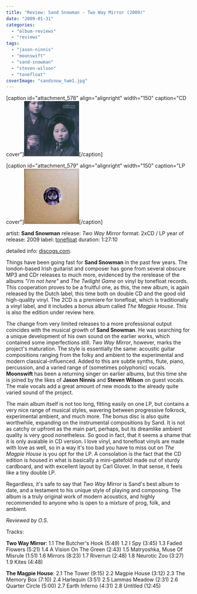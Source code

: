 ```yaml
---
title: "Review: Sand Snowman - Two Way Mirror (2009)"
date: "2009-01-31"
categories: 
  - "album-reviews"
  - "reviews"
tags: 
  - "jason-ninnis"
  - "moonswift"
  - "sand-snowman"
  - "steven-wilson"
  - "tonefloat"
coverImage: "sandsnow_twm1.jpg"
---
```


\[caption id="attachment\_578" align="alignright" width="150" caption="CD cover"\]![CD cover](images/sandsnow_twm1.jpg "sandsnow_twm1")\[/caption\]

\[caption id="attachment\_579" align="alignright" width="150" caption="LP cover"\]![LP cover](images/sandsnow_twm2.jpg "sandsnow_twm2")\[/caption\]

artist: **Sand Snowman** release: _Two Way Mirror_ format: 2xCD / LP year of release: 2009 label: [tonefloat](http://www.tonefloat.com/) duration: 1:27:10

detailed info: [discogs.com](http://www.discogs.com/Sand-Snowman-Two-Way-Mirror/master/190009).

Things have been going fast for **Sand Snowman** in the past few years. The london-based Irish guitarist and composer has gone from several obscure MP3 and CDr releases to much more, evidenced by the rerelease of the albums _"i'm not here"_ and _The Twilight Game_ on vinyl by tonefloat records. This cooperation proves to be a fruitful one, as this, the new album, is again released by the Dutch label, this time both on double CD and the good old high-quality vinyl. The 2CD is a premiere for tonefloat, which is traditionally a vinyl label, and it includes a bonus album called _The Magpie House_. This is also the edition under review here.

The change from very limited releases to a more professional output coincides with the musical growth of **Sand Snowman**. He was searching for a unique development of his own sound on the earlier works, which contained some imperfections still. _Two Way Mirror_, however, marks the project's maturation. The style is essentially the same: acoustic guitar compositions ranging from the folky and ambient to the experimental and modern classical-influenced. Added to this are subtle synths, flute, piano, percussion, and a varied range of (sometimes polyphonic) vocals. **Moonswift** has been a returning singer on earlier albums, but this time she is joined by the likes of **Jason Ninnis** and **Steven Wilson** on guest vocals. The male vocals add a great amount of new moods to the already quite varied sound of the project.

The main album itself is not too long, fitting easily on one LP, but contains a very nice range of musical styles, wavering between progressive folkrock, experimental ambient, and much more. The bonus disc is also quite worthwhile, expanding on the instrumental compositions by Sand. It is not as catchy or upfront as the main part, perhaps, but its dreamlike ambient quality is very good nonetheless. So good in fact, that it seems a shame that it is only avaiable in CD version. I love vinyl, and tonefloat vinyls are made with love as well, so in a way it's too bad you have to miss out on _The Magpie House_ is you opt for the LP. A consolation is the fact that the CD edition is housed in what is basically a mini-gatefold made out of sturdy cardboard, and with excellent layout by Carl Glover. In that sense, it feels like a tiny double LP.

Regardless, it's safe to say that _Two Way Mirror_ is Sand's best album to date, and a testament to his unique style of playing and composing. The album is a truly original work of modern acoustics, and highly recommended to anyone who is open to a mixture of prog, folk, and ambient.

_Reviewed by O.S._

Tracks:

**Two Way Mirror**: 1.1 The Butcher's Hook (5:49) 1.2 I Spy (3:45) 1.3 Faded Flowers (5:21) 1.4 A Vision On The Green (2:43) 1.5 Matryoshka, Muse Of Misrule (1:51) 1.6 Mirrors (8:23) 1.7 Riverrun (2:48) 1.8 Neurotic Zoo (3:27) 1.9 Kites (4:48)

**The Magpie House**: 2.1 The Tower (9:15) 2.2 Magpie House (3:12) 2.3 The Memory Box (7:10) 2.4 Harlequin (3:51) 2.5 Lammas Meadow (2:31) 2.6 Quarter Circle (5:00) 2.7 Earth Inferno (4:31) 2.8 Untitled (12:45)
